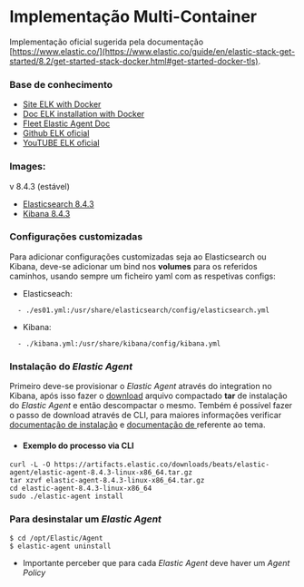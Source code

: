 # Implementação Multi-Container
  Implementação oficial sugerida pela documentação [https://www.elastic.co/](https://www.elastic.co/guide/en/elastic-stack-get-started/8.2/get-started-stack-docker.html#get-started-docker-tls).

### Base de conhecimento
- [Site ELK with Docker](https://www.docker.elastic.co/)
- [Doc ELK installation with Docker](https://www.elastic.co/guide/en/elasticsearch/reference/8.4/docker.html)
- [Fleet Elastic Agent Doc](https://www.elastic.co/guide/en/fleet/8.4/add-a-fleet-server.html)
- [Github ELK oficial](https://github.com/elastic)
- [YouTUBE ELK oficial](https://www.youtube.com/c/OfficialElasticCommunity)
### Images:
  v 8.4.3 (estável)
  - [Elasticsearch 8.4.3](https://www.docker.elastic.co/r/elasticsearch)
  - [Kibana 8.4.3](https://www.docker.elastic.co/r/kibana)

### Configurações customizadas
Para adicionar configurações customizadas seja ao Elasticsearch ou Kibana, deve-se adicionar um bind nos **volumes** para os referidos caminhos, usando sempre um ficheiro yaml com as respetivas configs:
- Elasticseach: 
```console
  - ./es01.yml:/usr/share/elasticsearch/config/elasticsearch.yml
```
- Kibana: 
```console
  - ./kibana.yml:/usr/share/kibana/config/kibana.yml
```

### Instalação do *Elastic Agent*
Primeiro deve-se provisionar o *Elastic Agent* através do integration no Kibana, após isso fazer o [download](https://www.elastic.co/pt/downloads/past-releases/elastic-agent-8-4-3) arquivo compactado **tar** de instalação do *Elastic Agent* e então descompactar o mesmo. Tembém é possível fazer o passo de download através de CLI, para maiores informações verificar [documentação de instalação](https://www.elastic.co/guide/en/fleet/8.4/install-standalone-elastic-agent.html) e [documentação de ](https://www.elastic.co/guide/en/fleet/8.4/create-standalone-agent-policy.html) referente ao tema.
- #### Exemplo do processo via CLI
```console
curl -L -O https://artifacts.elastic.co/downloads/beats/elastic-agent/elastic-agent-8.4.3-linux-x86_64.tar.gz
tar xzvf elastic-agent-8.4.3-linux-x86_64.tar.gz
cd elastic-agent-8.4.3-linux-x86_64
sudo ./elastic-agent install
```
### Para desinstalar um *Elastic Agent* 
```console
$ cd /opt/Elastic/Agent
$ elastic-agent uninstall
```
- Importante perceber que para cada *Elastic Agent* deve haver um *Agent Policy*
